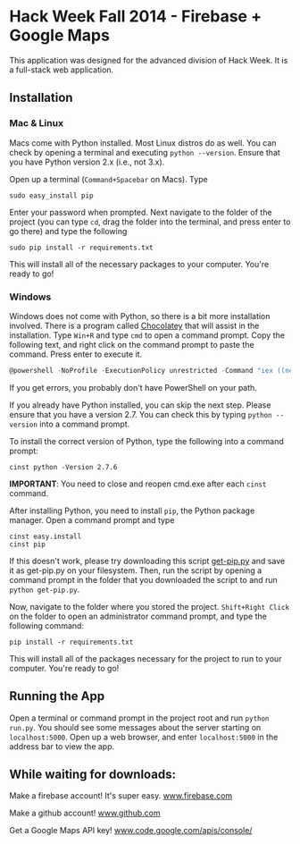# Hack Week Fall 2014 - Firebase + Google Maps

This application was designed for the advanced division of Hack Week. It is a
full-stack web application.

## Installation

### Mac & Linux

Macs come with Python installed. Most Linux distros do as well.
You can check by opening a terminal and executing `python --version`. Ensure
that you have Python version 2.x (i.e., not 3.x).

Open up a terminal (`Command+Spacebar` on Macs). Type

    sudo easy_install pip

Enter your password when prompted. Next navigate to the folder of the project
(you can type `cd`, drag the folder into the terminal, and press enter to go
there) and type the following

    sudo pip install -r requirements.txt

This will install all of the necessary packages to your computer. You're ready
to go!

### Windows

Windows does not come with Python, so there is a bit more installation involved.
There is a program called [Chocolatey] that will assist in the installation.
Type `Win+R` and type `cmd` to open a command prompt. Copy the following text,
and right click on the command prompt to paste the command. Press enter to
execute it.

```powershell
@powershell -NoProfile -ExecutionPolicy unrestricted -Command "iex ((new-object net.webclient).DownloadString('https://chocolatey.org/install.ps1'))" && SET PATH=%PATH%;%ALLUSERSPROFILE%\chocolatey\bin
```

If you get errors, you probably don't have PowerShell on your path.

If you already have Python installed, you can skip the next step. Please ensure
that you have a version 2.7. You can check this by typing `python --version`
into a command prompt.

To install the correct version of Python, type the following into a command
prompt:

    cinst python -Version 2.7.6

__IMPORTANT__: You need to close and reopen cmd.exe after each `cinst` command.

After installing Python, you need to install `pip`, the Python package manager.
Open a command prompt and type

    cinst easy.install
    cinst pip
    
If this doesn't work, please try downloading this script [get-pip.py](https://bootstrap.pypa.io/get-pip.py) and save it as get-pip.py on your filesystem. Then, run the script by opening a command prompt in the folder that you downloaded the script to and run `python get-pip.py`.


Now, navigate to the folder where you stored the project. `Shift+Right Click` on
the folder to open an administrator command prompt, and type the following
command:

    pip install -r requirements.txt

This will install all of the packages necessary for the project to run to your
computer. You're ready to go!

## Running the App

Open a terminal or command prompt in the project root and run `python run.py`.
You should see some messages about the server starting on `localhost:5000`.
Open up a web browser, and enter `localhost:5000` in the address bar to view the
app.

[Chocolatey]: http://chocolatey.org

## While waiting for downloads:

Make a firebase account! It's super easy. 
www.firebase.com

Make a github account! 
www.github.com

Get a Google Maps API key!
www.code.google.com/apis/console/
